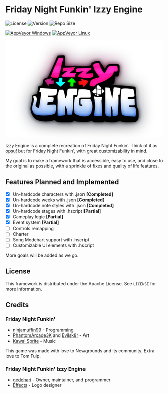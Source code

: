 # Friday Night Funkin' Izzy Engine

![License](https://img.shields.io/github/license/gedehari/Funkin-IzzyEngine?style=flat-square) ![Version](https://img.shields.io/github/v/release/gedehari/Funkin-IzzyEngine?style=flat-square) ![Repo Size](https://img.shields.io/github/repo-size/gedehari/Funkin-IzzyEngine?style=flat-square)

[![AppVeyor Windows](https://img.shields.io/appveyor/build/gedehari/izzyengine-win32?style=flat-square&logo=appveyor&label=windows%20build)](https://ci.appveyor.com/project/gedehari/izzyengine-win32/build/artifacts) [![AppVeyor Linux](https://img.shields.io/appveyor/build/gedehari/izzyengine-linux?style=flat-square&logo=appveyor&label=linux%20build)](https://ci.appveyor.com/project/gedehari/izzyengine-linux/build/artifacts) 

![Izzy Engine Logo](img/IzzyEngineLogo.svg)

Izzy Engine is a complete recreation of Friday Night Funkin'. Think of it as [opsu!](https://github.com/itdelatrisu/opsu) but for Friday Night Funkin', with great customizability in mind.

My goal is to make a framework that is accessible, easy to use, and close to the original as possible, with a sprinkle of fixes and quality of life features.

## Features Planned and Implemented

- [X] Un-hardcode characters with .json **[Completed]**
- [X] Un-hardcode weeks with .json **[Completed]**
- [X] Un-hardcode note styles with .json **[Completed]**
- [X] Un-hardcode stages with .hscript **[Partial]**
- [X] Gameplay logic **[Partial]**
- [X] Event system **[Partial]**
- [ ] Controls remapping
- [ ] Charter
- [ ] Song Modchart support with .hscript
- [ ] Customizable UI elements with .hscript

More goals will be added as we go.

## License

This framework is distributed under the Apache License. See `LICENSE` for more information.

## Credits

### Friday Night Funkin'

- [ninjamuffin99](https://twitter.com/ninja_muffin99) - Programming
- [PhantomArcade3K](https://twitter.com/phantomarcade3k) and [Evilsk8r](https://twitter.com/evilsk8r) - Art
- [Kawai Sprite](https://twitter.com/kawaisprite) - Music

This game was made with love to Newgrounds and its community. Extra love to Tom Fulp.

### Friday Night Funkin' Izzy Engine

- [gedehari](https://twitter.com/gedehari) - Owner, maintainer, and programmer
- [Effects](https://www.youtube.com/channel/UCRwExVyoZ3Nw5sBzAlRJ6fw) - Logo designer
